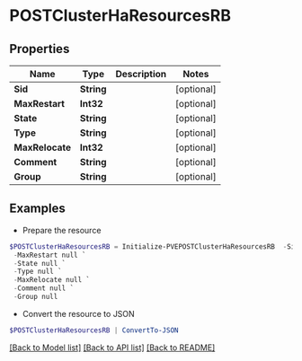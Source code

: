 # POSTClusterHaResourcesRB
## Properties

Name | Type | Description | Notes
------------ | ------------- | ------------- | -------------
**Sid** | **String** |  | [optional] 
**MaxRestart** | **Int32** |  | [optional] 
**State** | **String** |  | [optional] 
**Type** | **String** |  | [optional] 
**MaxRelocate** | **Int32** |  | [optional] 
**Comment** | **String** |  | [optional] 
**Group** | **String** |  | [optional] 

## Examples

- Prepare the resource
```powershell
$POSTClusterHaResourcesRB = Initialize-PVEPOSTClusterHaResourcesRB  -Sid null `
 -MaxRestart null `
 -State null `
 -Type null `
 -MaxRelocate null `
 -Comment null `
 -Group null
```

- Convert the resource to JSON
```powershell
$POSTClusterHaResourcesRB | ConvertTo-JSON
```

[[Back to Model list]](../README.md#documentation-for-models) [[Back to API list]](../README.md#documentation-for-api-endpoints) [[Back to README]](../README.md)

